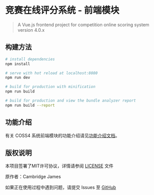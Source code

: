 # 竞赛在线评分系统 - 前端模块

> A Vue.js frontend project for competition online scoring system version 4.0.x

## 构建方法

``` bash
# install dependencies
npm install

# serve with hot reload at localhost:8080
npm run dev

# build for production with minification
npm run build

# build for production and view the bundle analyzer report
npm run build --report
```

## 功能介绍

有关 COSS4 系统前端模块的功能介绍请见[功能介绍文档](./docs/index.md)。

## 版权说明

本项目签署了MIT许可协议，详情请参阅 [LICENSE](./LICENSE) 文件

原作者：Cambridge James

如果正在使用过程中遇到问题，请提交 Issues 至 [GitHub](https://github.com/cambridgejames/coss4-server/issues)
